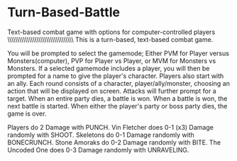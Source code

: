 # Turn-Based-Battle
Text-based combat game with options for computer-controlled players
\\\\\\\\\\\\\\\\\\\\\\\\\\\\\\\\\\\\\\\\\\\\\\\\\\\\\\\\\\\\\\\\\\\\
This is a turn-based, text-based combat game.

You will be prompted to select the gamemode; Either PVM for Player versus Monsters(computer), PVP for Player vs Player, or MVM for Monsters vs Monsters.
If a selected gamemode includes a player, you will then be prompted for a name to give the player's character. Players also start with an ally.
Each round consists of a character, player/ally/monster, choosing an action that will be displayed on screen. Attacks will further prompt for a target.
When an entire party dies, a battle is won. When a battle is won, the next battle is started. When either the player's party or boss party dies, the game is over.

Players do 2 Damage with PUNCH.
Vin Fletcher does 0-1 (x3) Damage randomly with SHOOT.
Skeletons do 0-1 Damage randomly with BONECRUNCH.
Stone Amoraks do 0-2 Damage randomly with BITE.
The Uncoded One does 0-3 Damage randomly with UNRAVELING.

